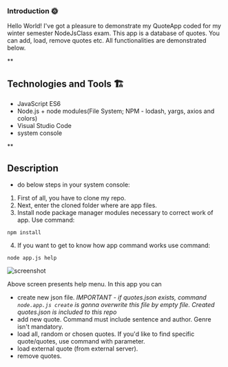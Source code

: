 ### Introduction 🌞
Hello World! I've got a pleasure to demonstrate my QuoteApp coded for my winter semester NodeJsClass exam. This app is a database of quotes. You can add, load, remove quotes etc. All functionalities are demonstrated below.

**
## Technologies and Tools 🏗
* JavaScript ES6
* Node.js + node modules(File System; NPM - lodash, yargs, axios and colors)
* Visual Studio Code
* system console

**
## Description
* do below steps in your system console: 
1. First of all, you have to clone my repo. 
2. Next, enter the cloned folder where are app files.
3. Install node package manager modules necessary to correct work of app. Use command:
```
npm install
```
4. If you want to get to know how app command works use command:
```
node app.js help
```
![screenshot](https://github.com/KarolChilimoniuk/NodeJsClassExam/blob/master/images/helpJpg.jpg)

Above screen presents help menu. 
In this app you can 
- create new json file. *IMPORTANT - if quotes.json exists, command ``` node.app.js create ``` is gonna overwrite this file by empty file. Created quotes.json is included to this repo*
- add new quote. Command must include sentence and author. Genre isn't mandatory.
- load all, random or chosen quotes. If you'd like to find specific quote/quotes, use command with parameter. 
- load external quote (from external server).
- remove quotes.

